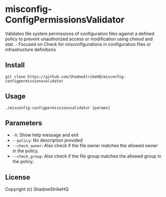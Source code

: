 # misconfig-ConfigPermissionsValidator
Validates file system permissions of configuration files against a defined policy to prevent unauthorized access or modification using chmod and stat. - Focused on Check for misconfigurations in configuration files or infrastructure definitions

## Install
`git clone https://github.com/ShadowStrikeHQ/misconfig-configpermissionsvalidator`

## Usage
`./misconfig-configpermissionsvalidator [params]`

## Parameters
- `-h`: Show help message and exit
- `--policy`: No description provided
- `--check_owner`: Also check if the file owner matches the allowed owner in the policy.
- `--check_group`: Also check if the file group matches the allowed group in the policy.

## License
Copyright (c) ShadowStrikeHQ
